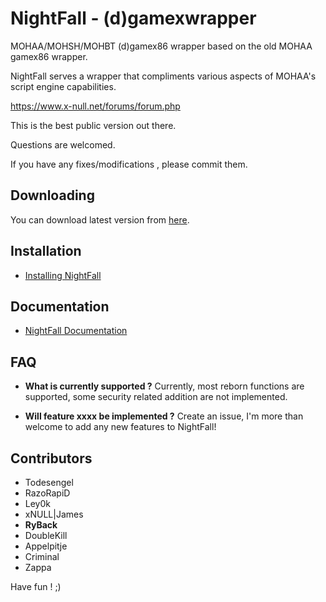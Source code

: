 

# NightFall - (d)gamexwrapper
MOHAA/MOHSH/MOHBT (d)gamex86 wrapper based on the old MOHAA gamex86 wrapper.

NightFall serves a wrapper that compliments various aspects of MOHAA's script engine capabilities.

https://www.x-null.net/forums/forum.php

This is the best public version out there.

Questions are welcomed.

If you have any fixes/modifications , please commit them.

## Downloading
You can download latest version from [here](https://github.com/mohabhassan/NightFall/releases).

## Installation
 - [Installing NightFall](docs/installing.md)

## Documentation

 - [NightFall Documentation](docs/readme.md)

## FAQ

 - **What is currently supported ?**
 Currently, most reborn functions are supported, some security related addition are not implemented.
 
 - **Will feature xxxx be implemented ?**
 Create an issue, I'm more than welcome to add any new features to NightFall!
 
## Contributors
 - Todesengel
 - RazoRapiD
 - Ley0k
 - xNULL|James
 - **RyBack**
 - DoubleKill
 - Appelpitje
 - Criminal
 - Zappa

Have fun ! ;)

